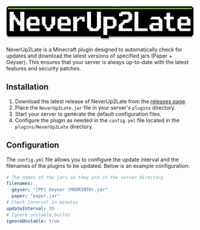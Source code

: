 ![Alt text](https://raw.githubusercontent.com/nurkert/never-up-2-late/master/images/banner.png)

NeverUp2Late is a Minecraft plugin designed to automatically check for updates and download the latest versions of specified jars (Paper + Geyser). This ensures that your server is always up-to-date with the latest features and security patches.

## Installation

1. Download the latest release of NeverUp2Late from the [releases page](https://www.spigotmc.org/resources/neverup2late-automatically-keeps-paper-geyser-up-to-date.120768/history).
2. Place the `NeverUp2Late.jar` file in your server's `plugins` directory.
3. Start your server to generate the default configuration files.
4. Configure the plugin as needed in the `config.yml` file located in the `plugins/NeverUp2Late` directory.

## Configuration

The `config.yml` file allows you to configure the update interval and the filenames of the plugins to be updated. Below is an example configuration:

```yaml
# The names of the jars as they are in the server directory
filenames:
  geyser: "[PP] Geyser (MODRINTH).jar"
  paper: "paper.jar"
# Check interval in minutes
updateInterval: 30
# Ignore unstable builds
ignoreUnstable: true
```